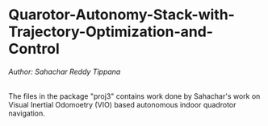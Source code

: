 Quarotor-Autonomy-Stack-with-Trajectory-Optimization-and-Control
========================================

###### Author: Sahachar Reddy Tippana

The files in the package "proj3" contains work done by Sahachar's work on Visual Inertial Odomoetry (VIO) based autonomous indoor quadrotor navigation.




